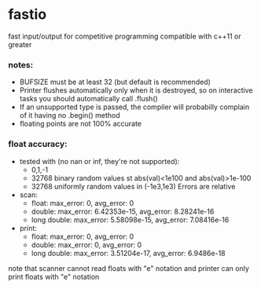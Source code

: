 # fastio
fast input/output for competitive programming compatible with c++11 or greater

### notes:
- BUFSIZE must be at least 32 (but default is recommended)
- Printer flushes automatically only when it is destroyed, so on interactive tasks you should automatically call .flush()
- If an unsupported type is passed, the compiler will probabilly complain of it having no .begin() method
- floating points are not 100% accurate

### float accuracy:
- tested with (no nan or inf, they're not supported):
	- 0,1,-1
	- 32768 binary random values st abs(val)<1e100 and abs(val)>1e-100
	- 32768 uniformly random values in (-1e3,1e3)
Errors are relative
- scan:
	- float: max\_error: 0, avg\_error: 0
	- double: max\_error: 6.42353e-15, avg\_error: 8.28241e-16
	- long double: max\_error: 5.58098e-15, avg\_error: 7.08416e-16
- print:
	- float: max\_error: 0, avg\_error: 0
	- double: max\_error: 0, avg\_error: 0
	- long double: max\_error: 3.51204e-17, avg\_error: 6.9486e-18

note that scanner cannot read floats with "e" notation
and printer can only print floats with "e" notation
